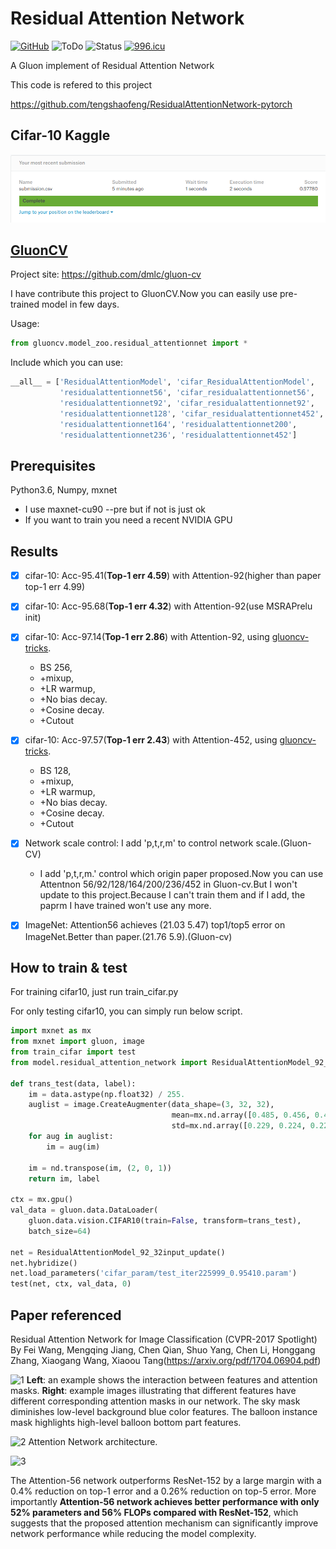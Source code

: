 # Residual Attention Network 
[![GitHub](https://img.shields.io/github/license/PistonY/ResidualAttentionNetwork.svg)](./LICENSE)
![ToDo](http://progressed.io/bar/100?title=ToDo)
![Status](https://img.shields.io/badge/status-%E8%90%8C-orange.svg)
[![996.icu](https://img.shields.io/badge/link-996.icu-red.svg)](https://996.icu)

A Gluon implement of Residual Attention Network

This code is refered to this project

https://github.com/tengshaofeng/ResidualAttentionNetwork-pytorch
## Cifar-10 Kaggle
![4](kaggle/0.9778.png)

## [GluonCV](http://gluon-cv.mxnet.io)
Project site: https://github.com/dmlc/gluon-cv

I have contribute this project to GluonCV.Now you can easily use pre-trained model in few days.

Usage:
```python
from gluoncv.model_zoo.residual_attentionnet import *
```
Include which you can use:
```python
__all__ = ['ResidualAttentionModel', 'cifar_ResidualAttentionModel',
           'residualattentionnet56', 'cifar_residualattentionnet56',
           'residualattentionnet92', 'cifar_residualattentionnet92',
           'residualattentionnet128', 'cifar_residualattentionnet452',
           'residualattentionnet164', 'residualattentionnet200',
           'residualattentionnet236', 'residualattentionnet452']
```
## Prerequisites

Python3.6, Numpy, mxnet
- I use maxnet-cu90 --pre but if not is just ok
- If you want to train you need a recent NVIDIA GPU

## Results
- [x] cifar-10: Acc-95.41(**Top-1 err 4.59**) with Attention-92(higher than paper top-1 err 4.99)
- [x] cifar-10: Acc-95.68(**Top-1 err 4.32**) with Attention-92(use MSRAPrelu init)
- [x] cifar-10: Acc-97.14(**Top-1 err 2.86**) with Attention-92, using [gluoncv-tricks](https://arxiv.org/pdf/1812.01187.pdf).
    - BS 256,
    - +mixup,
    - +LR warmup,
    - +No bias decay.
    - +Cosine decay.
    - +Cutout
- [x] cifar-10: Acc-97.57(**Top-1 err 2.43**) with Attention-452, using [gluoncv-tricks](https://arxiv.org/pdf/1812.01187.pdf).
    - BS 128,
    - +mixup,
    - +LR warmup,
    - +No bias decay.
    - +Cosine decay.
    - +Cutout
- [x] Network scale control: I add 'p,t,r,m' to control network scale.(Gluon-CV)
    - I add 'p,t,r,m.' control which origin paper proposed.Now you can use Attentnon 56/92/128/164/200/236/452 in Gluon-cv.But I
    won't update to this project.Because I can't train them and  if I add, the paprm I have trained won't use any more.
- [x] ImageNet: Attention56 achieves (21.03 5.47) top1/top5 error on ImageNet.Better than paper.(21.76 5.9).(Gluon-cv)


## How to train & test
For training cifar10, just run train_cifar.py

For only testing cifar10, you can simply run below script.
```python
import mxnet as mx
from mxnet import gluon, image
from train_cifar import test
from model.residual_attention_network import ResidualAttentionModel_92_32input_update

def trans_test(data, label):
    im = data.astype(np.float32) / 255.
    auglist = image.CreateAugmenter(data_shape=(3, 32, 32),
                                    mean=mx.nd.array([0.485, 0.456, 0.406]),
                                    std=mx.nd.array([0.229, 0.224, 0.225]))
    for aug in auglist:
        im = aug(im)

    im = nd.transpose(im, (2, 0, 1))
    return im, label

ctx = mx.gpu()
val_data = gluon.data.DataLoader(
    gluon.data.vision.CIFAR10(train=False, transform=trans_test),
    batch_size=64)

net = ResidualAttentionModel_92_32input_update()
net.hybridize()
net.load_parameters('cifar_param/test_iter225999_0.95410.param')
test(net, ctx, val_data, 0)
```

## Paper referenced
Residual Attention Network for Image Classification (CVPR-2017 Spotlight) By Fei Wang, Mengqing Jiang, Chen Qian, Shuo Yang, Chen Li, Honggang Zhang, Xiaogang Wang, Xiaoou Tang(https://arxiv.org/pdf/1704.06904.pdf)

![1](imgs/Figure1.png)
**Left**: an example shows the interaction between features and attention masks. **Right**: example images illustrating that different features have different corresponding attention masks in our network. The sky mask diminishes low-level background blue color features. The balloon instance mask highlights high-level balloon bottom part features.
</br>

![2](imgs/Figure2.png)
Attention Network architecture.
</br>

![3](imgs/Figure3.png)

The Attention-56 network outperforms ResNet-152 by a large margin with a 0.4% reduction on top-1 error and a 0.26% reduction on top-5 error. More importantly **Attention-56 network achieves better performance with only 52% parameters and 56% FLOPs compared with ResNet-152**, which suggests that the proposed attention mechanism can significantly improve network performance while reducing the model complexity.

